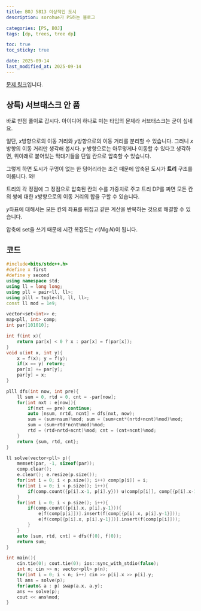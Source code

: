 ```yaml
---
title: BOJ 5813 이상적인 도시
description: sorohue가 PS하는 블로그

categories: [PS, BOJ]
tags: [dp, trees, tree dp]

toc: true
toc_sticky: true

date: 2025-09-14
last_modified_at: 2025-09-14
---
```


[문제 링크](https://boj.kr/5813)입니다.

## 상특) 서브태스크 안 품

바로 만점 풀이로 갑시다. 아이디어 하나로 미는 타입의 문제라 서브태스크는 굳이 싶네요.

일단, $x$방향으로의 이동 거리와 $y$방향으로의 이동 거리를 분리할 수 있습니다. 그러니 $x$방향의 이동 거리만 생각해 봅시다. $y$ 방향으로는 아무렇게나 이동할 수 있다고 생각하면, 위아래로 붙어있는 막대기들을 단일 칸으로 압축할 수 있습니다.

그렇게 하면 도시가 구멍이 없는 한 덩어리라는 조건 때문에 압축된 도시가 **트리** 구조를 이룹니다. 와!

트리의 각 정점에 그 정점으로 압축된 칸의 수를 가중치로 주고 트리 DP를 짜면 모든 칸의 쌍에 대한 $x$방향으로의 이동 거리의 합을 구할 수 있습니다.

$y$좌표에 대해서는 모든 칸의 좌표를 뒤집고 같은 계산을 반복하는 것으로 해결할 수 있습니다.

압축에 set을 쓰기 때문에 시간 복잡도는 $\mathcal O(N \lg N)$이 됩니다.

## 코드

```cpp
#include<bits/stdc++.h>
#define x first
#define y second
using namespace std;
using ll = long long;
using pll = pair<ll, ll>;
using plll = tuple<ll, ll, ll>;
const ll mod = 1e9;

vector<set<int>> e;
map<pll, int> comp;
int par[101010];

int f(int x){
	return par[x] < 0 ? x : par[x] = f(par[x]);
}
void u(int x, int y){
	x = f(x); y = f(y);
	if(x == y) return;
	par[x] += par[y];
	par[y] = x;
}

plll dfs(int now, int pre){
	ll sum = 0, rtd = 0, cnt = -par[now];
	for(int nxt : e[now]){
		if(nxt == pre) continue;
		auto [nsum, nrtd, ncnt] = dfs(nxt, now);
		sum = (sum+nsum)%mod; sum = (sum+cnt*(nrtd+ncnt)%mod)%mod;
		sum = (sum+rtd*ncnt%mod)%mod;
		rtd = (rtd+nrtd+ncnt)%mod; cnt = (cnt+ncnt)%mod;
	}
	return {sum, rtd, cnt};
}

ll solve(vector<pll> p){
	memset(par, -1, sizeof(par));
	comp.clear();
	e.clear(); e.resize(p.size());
	for(int i = 0; i < p.size(); i++) comp[p[i]] = i;
	for(int i = 0; i < p.size(); i++){
		if(comp.count({p[i].x-1, p[i].y})) u(comp[p[i]], comp[{p[i].x-1, p[i].y}]);
	}
	for(int i = 0; i < p.size(); i++){
		if(comp.count({p[i].x, p[i].y-1})){
			e[f(comp[p[i]])].insert(f(comp[{p[i].x, p[i].y-1}]));
			e[f(comp[{p[i].x, p[i].y-1}])].insert(f(comp[p[i]]));
		}
	}
	auto [sum, rtd, cnt] = dfs(f(0), f(0));
	return sum;
}

int main(){
	cin.tie(0); cout.tie(0); ios::sync_with_stdio(false);
	int n; cin >> n; vector<pll> p(n);
	for(int i = 0; i < n; i++) cin >> p[i].x >> p[i].y;
	ll ans = solve(p);
	for(auto& a : p) swap(a.x, a.y);
	ans += solve(p);
	cout << ans%mod;
}
```